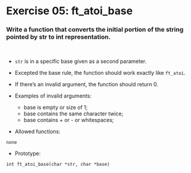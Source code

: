 # Exercise 05: ft_atoi_base

### Write a function that converts the initial portion of the string pointed by str to int representation.
<br>

- `str` is in a specific base given as a second parameter.

- Excepted the base rule, the function should work exactly like `ft_atoi`.

- If there’s an invalid argument, the function should return 0. 

- Examples of invalid arguments:
	- base is empty or size of 1;
	- base contains the same character twice;
	- base contains + or - or whitespaces;

- Allowed functions:
```
none
```

- Prototype: 
```
int ft_atoi_base(char *str, char *base)
```
